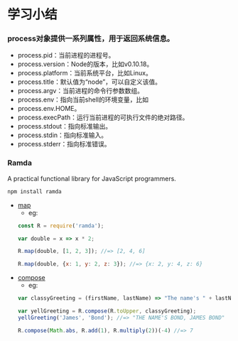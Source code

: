 # 学习小结

### process对象提供一系列属性，用于返回系统信息。
  * process.pid：当前进程的进程号。
  * process.version：Node的版本，比如v0.10.18。
  * process.platform：当前系统平台，比如Linux。
  * process.title：默认值为“node”，可以自定义该值。
  * process.argv：当前进程的命令行参数数组。
  * process.env：指向当前shell的环境变量，比如  
  * process.env.HOME。
  * process.execPath：运行当前进程的可执行文件的绝对路径。
  * process.stdout：指向标准输出。
  * process.stdin：指向标准输入。
  * process.stderr：指向标准错误。

### Ramda
A practical functional library for JavaScript programmers.
  ```bash
  npm install ramda
  ```
  * [map](http://ramdajs.com/docs/#map)
    * eg:   
    ```javascript
    const R = require('ramda');

    var double = x => x * 2;

    R.map(double, [1, 2, 3]); //=> [2, 4, 6]

    R.map(double, {x: 1, y: 2, z: 3}); //=> {x: 2, y: 4, z: 6}
    ```
  * [compose]()
    * eg:
    ```javascript
    var classyGreeting = (firstName, lastName) => "The name's " + lastName + ", " + firstName + " " + lastName
    
    var yellGreeting = R.compose(R.toUpper, classyGreeting);
    yellGreeting('James', 'Bond'); //=> "THE NAME'S BOND, JAMES BOND"

    R.compose(Math.abs, R.add(1), R.multiply(2))(-4) //=> 7 
    ```